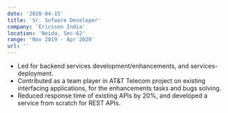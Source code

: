 ```yaml
---
date: '2020-04-15'
title: 'Sr. Sofware Developer'
company: 'Ericsson India'
location: 'Noida, Sec-62'
range: 'Nov 2019 - Apr 2020'
url: ''
---
```


- Led for backend services development/enhancements, and services-deployment.
- Contributed as a team player in AT&T Telecom project on existing interfacing applications, for the enhancements tasks and bugs solving.
- Reduced response time of existing APIs by 20%, and developed a service from scratch for REST APIs.